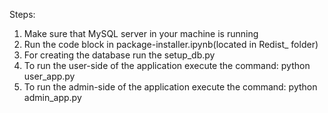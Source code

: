 Steps:
1. Make sure that MySQL server in your machine is running
2. Run the code block in package-installer.ipynb(located in Redist_ folder)
3. For creating the database run the setup_db.py
4. To run the user-side of the application execute the command:
   python user_app.py
5. To run the admin-side of the application execute the command:
   python admin_app.py
